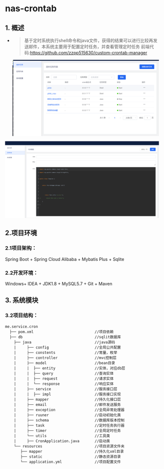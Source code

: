 # nas-crontab


## 1. 概述

- > 基于定时系统执行shell命令和java文件，获得的结果可以进行比较再发送邮件，本系统主要用于配置定时任务，并查看管理定时任务 前端代码:https://github.com/zzpp515630/custom-crontab-manager
  <div>
      <img src="https://github.com/zzpp515630/custom-crontab/blob/main/src/main/resources/%E4%BC%81%E4%B8%9A%E5%BE%AE%E4%BF%A1%E6%88%AA%E5%9B%BE_20230831000822.png">
  </div>
 <div> <img src=" https://github.com/zzpp515630/custom-crontab/blob/main/src/main/resources/%E4%BC%81%E4%B8%9A%E5%BE%AE%E4%BF%A1%E6%88%AA%E5%9B%BE_20230831001007.png"></div>

## 2.项目环境

### 2.1**项目架构：**

Spring Boot + Spring Cloud Alibaba + Mybatis Plus + Sqlite

### 2.2**开发环境：**

Windows+ IDEA + JDK1.8 + MySQL5.7 + Git  + Maven

## 3.  系统模块

### 3.2**项目结构：**
```aidl
me.service.cron
  ├── pom.xml                            //项目依赖
  ├── db                                 //sqlit数据库
    ├── java                             //java源码 
    |     ├── config                     //全局公共配置
    |     ├── constents                  //常量，枚举
    |     ├── controller                 //mvc控制层
    |     ├── model                      //bean目录
    |     |  ├── entity                  //实体，对应db层
    |     |  ├── query                   //查询实体
    |     |  ├── request                 //请求实体
    |     |  └── response                //响应实体 
    |     ├── service                    //服务接口层
    |     |  ├── impl                    //服务接口实现
    |     ├── mapper                     //持久化接口层
    |     ├── email                      //邮件发送服务
    |     ├── exception                  //全局异常处理器
    |     ├── ruuner                     //启动初始化类
    |     ├── schema                     //数据库版本控制
    |     ├── task                       //定时任务执行器
    |     ├── timer                      //全局定时任务
    |     └── utils                      //工具类
    |     ├── CronApplication.java       //启动类
    └── resources                        //项目资源文件夹
       ├── mapper                        //持久化xml目录
       ├── static                        //静态资源目录
       └── application.yml               //项目配置文件
```
